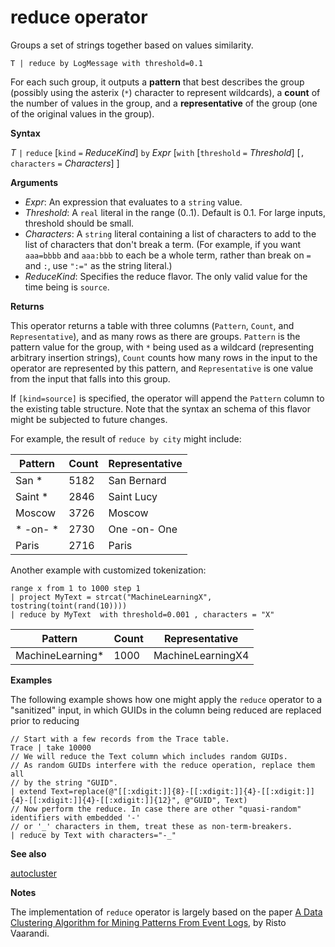 # reduce operator

Groups a set of strings together based on values similarity.

```
T | reduce by LogMessage with threshold=0.1
```

For each such group, it outputs a **pattern** that best describes the group (possibly using the
asterix (`*`) character to represent wildcards), a **count** of the number of values in the group,
and a **representative** of the group (one of the original values in the group).

**Syntax**

*T* `|` `reduce` [`kind` `=` *ReduceKind*] `by` *Expr* [`with` [`threshold` `=` *Threshold*] [`,` `characters` `=` *Characters*] ]

**Arguments**

* *Expr*: An expression that evaluates to a `string` value.
* *Threshold*: A `real` literal in the range (0..1). Default is 0.1. For large inputs, threshold should be small. 
* *Characters*: A `string` literal containing a list of characters to add to the list of characters
  that don't break a term. (For example, if you want `aaa=bbbb` and `aaa:bbb` to each be a whole term,
  rather than break on `=` and `:`, use `":="` as the string literal.)
* *ReduceKind*: Specifies the reduce flavor. The only valid value for the time being is `source`.

**Returns**

This operator returns a table with three columns (`Pattern`, `Count`, and `Representative`),
and as many rows as there are groups. `Pattern` is the pattern value for the group, with `*`
being used as a wildcard (representing arbitrary insertion strings), `Count` counts how
many rows in the input to the operator are represented by this pattern, and `Representative`
is one value from the input that falls into this group.

If `[kind=source]` is specified, the operator will append the `Pattern` column to the existing table structure.
Note that the syntax an schema of this flavor might be subjected to future changes.

For example, the result of `reduce by city` might include: 

|Pattern     |Count |Representative|
|------------|------|--------------|
| San *      | 5182 |San Bernard   |
| Saint *    | 2846 |Saint Lucy    |
| Moscow     | 3726 |Moscow        |
| \* -on- \* | 2730 |One -on- One  |
| Paris      | 2716 |Paris         |

Another example with customized tokenization:

<!-- csl: https://help.kusto.windows.net:443/Samples -->
```
range x from 1 to 1000 step 1
| project MyText = strcat("MachineLearningX", tostring(toint(rand(10))))
| reduce by MyText  with threshold=0.001 , characters = "X" 
```

|Pattern         |Count|Representative   |
|----------------|-----|-----------------|
|MachineLearning*|1000 |MachineLearningX4|

**Examples**

The following example shows how one might apply the `reduce` operator to a "sanitized"
input, in which GUIDs in the column being reduced are replaced prior to reducing

```
// Start with a few records from the Trace table.
Trace | take 10000
// We will reduce the Text column which includes random GUIDs.
// As random GUIDs interfere with the reduce operation, replace them all
// by the string "GUID".
| extend Text=replace(@"[[:xdigit:]]{8}-[[:xdigit:]]{4}-[[:xdigit:]]{4}-[[:xdigit:]]{4}-[[:xdigit:]]{12}", @"GUID", Text)
// Now perform the reduce. In case there are other "quasi-random" identifiers with embedded '-'
// or '_' characters in them, treat these as non-term-breakers.
| reduce by Text with characters="-_"
```

**See also**

[autocluster](./autoclusterplugin.md)

**Notes**

The implementation of `reduce` operator is largely based on the paper [A Data Clustering Algorithm for Mining Patterns From Event Logs](https://ristov.github.io/publications/slct-ipom03-web.pdf), by Risto Vaarandi.
